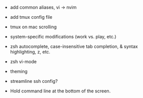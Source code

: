 * add common aliases, vi -> nvim
* add tmux config file
* tmux on mac scrolling
* system-specific modifications (work vs. play, etc.)
* zsh autocomplete, case-insensitive tab completion, 
  & syntax highlighting, z, etc.
* zsh vi-mode
* theming
* streamline ssh config?

* Hold command line at the bottom of the screen.
